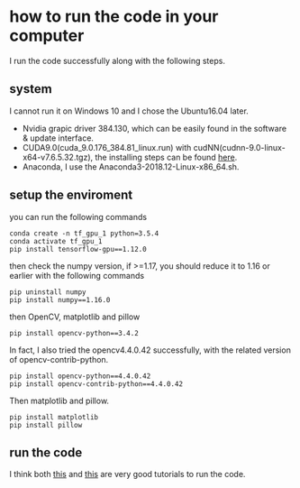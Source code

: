 # how to run the code in your computer
I run the code successfully along with the following steps.
## system
I cannot run it on Windows 10 and I chose the Ubuntu16.04 later.
- Nvidia grapic driver 384.130, which can be easily found in the software & update interface.
- CUDA9.0(cuda_9.0.176_384.81_linux.run) with cudNN(cudnn-9.0-linux-x64-v7.6.5.32.tgz), 
the installing steps can be found [here](https://blog.csdn.net/anshidashen/article/details/106425771).
- Anaconda, I use the Anaconda3-2018.12-Linux-x86_64.sh.
## setup the enviroment
you can run the following commands
```
conda create -n tf_gpu_1 python=3.5.4
conda activate tf_gpu_1
pip install tensorflow-gpu==1.12.0
```
then check the numpy version, if >=1.17, you should reduce it to 1.16 or earlier with the following commands
```
pip uninstall numpy
pip install numpy==1.16.0
```
then OpenCV, matplotlib and pillow
```
pip install opencv-python==3.4.2
```
In fact, I also tried the opencv4.4.0.42 successfully, with the related version of opencv-contrib-python.
```
pip install opencv-python==4.4.0.42
pip install opencv-contrib-python==4.4.0.42
```
Then matplotlib and pillow.
```
pip install matplotlib
pip install pillow
```
## run the code
I think both [this](https://www.freesion.com/article/7791192282/) and [this](https://blog.csdn.net/qq_37258787/article/details/87876405) are very good tutorials to run the code.